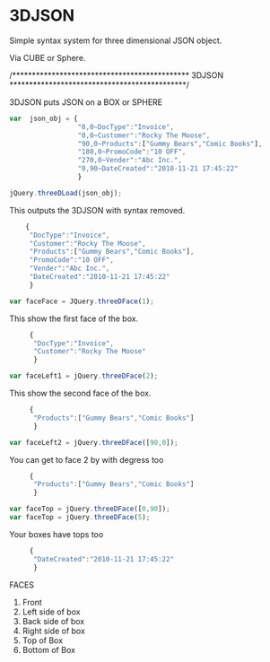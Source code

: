 3DJSON
======

Simple syntax system for three dimensional JSON object.

Via CUBE or Sphere.


/********************************************* 3DJSON *********************************************/

3DJSON puts JSON on a BOX or SPHERE

```javascript
var  json_obj = {
                 "0,0~DocType":"Invoice",
                 "0,0~Customer":"Rocky The Moose",
                 "90,0~Products":["Gummy Bears","Comic Books"],
                 "180,0~PromoCode":"10 OFF",
                 "270,0~Vender":"Abc Inc.",
                 "0,90~DateCreated":"2010-11-21 17:45:22"
                 }
```


```javascript
jQuery.threeDLoad(json_obj);
```

This outputs the 3DJSON with syntax removed.

```javascript  
    {
     "DocType":"Invoice",
     "Customer":"Rocky The Moose",
     "Products":["Gummy Bears","Comic Books"],
     "PromoCode":"10 OFF",
     "Vender":"Abc Inc.",
     "DateCreated":"2010-11-21 17:45:22"
     }
```

```javascript
var faceFace = JQuery.threeDFace(1);
```

This show the first face of the box.

```javascript
     {
      "DocType":"Invoice",
      "Customer":"Rocky The Moose"
      }
```    

```javascript
var faceLeft1 = jQuery.threeDFace(2);
```

This show the second face of the box.

```javascript 
     {
      "Products":["Gummy Bears","Comic Books"]
      }
```      
```javascript
var faceLeft2 = jQuery.threeDFace([90,0]);
```

You can get to face 2 by with degress too

```javascript
     {
      "Products":["Gummy Bears","Comic Books"]
      }
```
```javascript
var faceTop = jQuery.threeDFace([0,90]);
var faceTop = jQuery.threeDFace(5);
```

Your boxes have tops too

```javascript
     {
      "DateCreated":"2010-11-21 17:45:22"
      }
```     
 FACES 
 1. Front
 2. Left side of box
 3. Back side of box
 4. Right side of box
 5. Top of Box
 6. Bottom of Box
